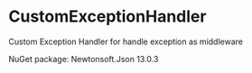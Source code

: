 # CustomExceptionHandler
Custom Exception Handler for handle exception as middleware

NuGet package: Newtonsoft.Json 13.0.3
